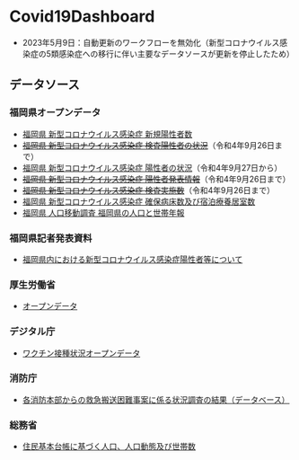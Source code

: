 # Covid19Dashboard
- 2023年5月9日：自動更新のワークフローを無効化（新型コロナウイルス感染症の5類感染症への移行に伴い主要なデータソースが更新を停止したため）
## データソース
### 福岡県オープンデータ
* [福岡県 新型コロナウイルス感染症 新規陽性者数](https://ckan.open-governmentdata.org/dataset/412b1e1c-7c05-443e-8c1f-e8dfcff57b91)
* ~~[福岡県 新型コロナウイルス感染症 検査陽性者の状況](https://ckan.open-governmentdata.org/dataset/fe943202-2db4-44f8-9686-9cf682690bb7)~~（令和4年9月26日まで）
* [福岡県 新型コロナウイルス感染症 陽性者の状況](https://ckan.open-governmentdata.org/dataset/401000_pref_fukuoka_covid19_youseisyajyoukyou)（令和4年9月27日から）
* ~~[福岡県 新型コロナウイルス感染症 陽性者発表情報](https://ckan.open-governmentdata.org/dataset/8a9688c2-7b9f-4347-ad6e-de3b339ef740)~~（令和4年9月26日まで）
* ~~[福岡県 新型コロナウイルス感染症 検査実施数](https://ckan.open-governmentdata.org/dataset/ef64c68a-d89e-4b1b-a53f-d2535ebfa3a1)~~（令和4年9月26日まで）
* [福岡県 新型コロナウイルス感染症 確保病床数及び宿泊療養居室数](https://ckan.open-governmentdata.org/dataset/c9efc321-6c10-448b-a859-555fd9ae8726)
* [福岡県 人口移動調査 福岡県の人口と世帯年報](https://ckan.open-governmentdata.org/dataset/401000_jinkouidouchousa-jinkousetai)
### 福岡県記者発表資料
* [福岡県内における新型コロナウイルス感染症陽性者等について](https://www.pref.fukuoka.lg.jp/press/index.php?search_cnr_kwd=福岡県内における新型コロナウイルス感染症陽性者等について&pb=&pc=&search=1)
### 厚生労働省
* [オープンデータ](https://www.mhlw.go.jp/stf/covid-19/open-data.html)
### デジタル庁
* [ワクチン接種状況オープンデータ](https://info.vrs.digital.go.jp/dashboard)
### 消防庁
* [各消防本部からの救急搬送困難事案に係る状況調査の結果（データベース）](https://www.fdma.go.jp/disaster/coronavirus/post-1.html)
### 総務省
* [住民基本台帳に基づく人口、人口動態及び世帯数](https://www.soumu.go.jp/main_sosiki/jichi_gyousei/daityo/jinkou_jinkoudoutai-setaisuu.html)

